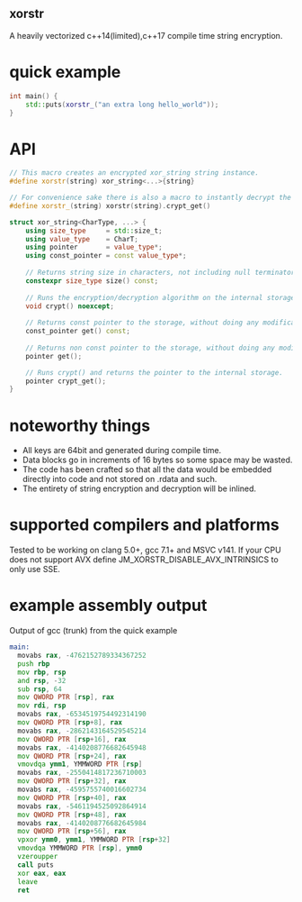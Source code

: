 ## xorstr
A heavily vectorized c++14(limited),c++17 compile time string encryption.

# quick example
```cpp
int main() {
    std::puts(xorstr_("an extra long hello_world"));
}
```

# API
```cpp
// This macro creates an encrypted xor_string string instance.
#define xorstr(string) xor_string<...>{string}

// For convenience sake there is also a macro to instantly decrypt the string
#define xorstr_(string) xorstr(string).crypt_get()

struct xor_string<CharType, ...> {
    using size_type     = std::size_t;
    using value_type    = CharT;
    using pointer       = value_type*;
    using const_pointer = const value_type*;
    
    // Returns string size in characters, not including null terminator.
    constexpr size_type size() const;
    
    // Runs the encryption/decryption algorithm on the internal storage.
    void crypt() noexcept;
    
    // Returns const pointer to the storage, without doing any modifications to it.
    const_pointer get() const;
    
    // Returns non const pointer to the storage, without doing any modifications to it.
    pointer get();

    // Runs crypt() and returns the pointer to the internal storage.
    pointer crypt_get();
}
```

# noteworthy things
* All keys are 64bit and generated during compile time.
* Data blocks go in increments of 16 bytes so some space may be wasted.
* The code has been crafted so that all the data would be embedded directly into code and not stored on .rdata and such.
* The entirety of string encryption and decryption will be inlined.

# supported compilers and platforms
Tested to be working on clang 5.0+, gcc 7.1+ and MSVC v141.
If your CPU does not support AVX define JM_XORSTR_DISABLE_AVX_INTRINSICS to only use SSE.

# example assembly output
Output of gcc (trunk) from the quick example
```asm
main:
  movabs rax, -4762152789334367252
  push rbp
  mov rbp, rsp
  and rsp, -32
  sub rsp, 64
  mov QWORD PTR [rsp], rax
  mov rdi, rsp
  movabs rax, -6534519754492314190
  mov QWORD PTR [rsp+8], rax
  movabs rax, -2862143164529545214
  mov QWORD PTR [rsp+16], rax
  movabs rax, -4140208776682645948
  mov QWORD PTR [rsp+24], rax
  vmovdqa ymm1, YMMWORD PTR [rsp]
  movabs rax, -2550414817236710003
  mov QWORD PTR [rsp+32], rax
  movabs rax, -4595755740016602734
  mov QWORD PTR [rsp+40], rax
  movabs rax, -5461194525092864914
  mov QWORD PTR [rsp+48], rax
  movabs rax, -4140208776682645984
  mov QWORD PTR [rsp+56], rax
  vpxor ymm0, ymm1, YMMWORD PTR [rsp+32]
  vmovdqa YMMWORD PTR [rsp], ymm0
  vzeroupper
  call puts
  xor eax, eax
  leave
  ret
  ```
